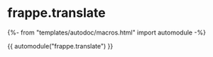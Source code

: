 # frappe.translate

{%- from "templates/autodoc/macros.html" import automodule -%}

{{ automodule("frappe.translate") }}